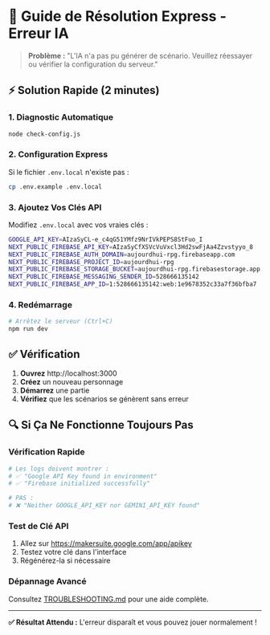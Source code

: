 # 🚨 Guide de Résolution Express - Erreur IA

> **Problème :** "L'IA n'a pas pu générer de scénario. Veuillez réessayer ou vérifier la configuration du serveur."

## ⚡ Solution Rapide (2 minutes)

### 1. Diagnostic Automatique
```bash
node check-config.js
```

### 2. Configuration Express
Si le fichier `.env.local` n'existe pas :
```bash
cp .env.example .env.local
```

### 3. Ajoutez Vos Clés API
Modifiez `.env.local` avec vos vraies clés :
```bash
GOOGLE_API_KEY=AIzaSyCL-e_c4qG51YMfz9NrIVkPEPS8StFuo_I
NEXT_PUBLIC_FIREBASE_API_KEY=AIzaSyCfXSVcVuVxcl3Hd2swFjAa4Zzvstyyo_8
NEXT_PUBLIC_FIREBASE_AUTH_DOMAIN=aujourdhui-rpg.firebaseapp.com
NEXT_PUBLIC_FIREBASE_PROJECT_ID=aujourdhui-rpg
NEXT_PUBLIC_FIREBASE_STORAGE_BUCKET=aujourdhui-rpg.firebasestorage.app
NEXT_PUBLIC_FIREBASE_MESSAGING_SENDER_ID=528666135142
NEXT_PUBLIC_FIREBASE_APP_ID=1:528666135142:web:1e9678352c33a7f36bfba7
```

### 4. Redémarrage
```bash
# Arrêtez le serveur (Ctrl+C)
npm run dev
```

## ✅ Vérification

1. **Ouvrez** http://localhost:3000
2. **Créez** un nouveau personnage
3. **Démarrez** une partie
4. **Vérifiez** que les scénarios se génèrent sans erreur

## 🔍 Si Ça Ne Fonctionne Toujours Pas

### Vérification Rapide
```bash
# Les logs doivent montrer :
# ✅ "Google API Key found in environment"
# ✅ "Firebase initialized successfully"

# PAS :
# ❌ "Neither GOOGLE_API_KEY nor GEMINI_API_KEY found"
```

### Test de Clé API
1. Allez sur https://makersuite.google.com/app/apikey
2. Testez votre clé dans l'interface
3. Régénérez-la si nécessaire

### Dépannage Avancé
Consultez [TROUBLESHOOTING.md](./TROUBLESHOOTING.md) pour une aide complète.

---

**✅ Résultat Attendu :** L'erreur disparaît et vous pouvez jouer normalement !
